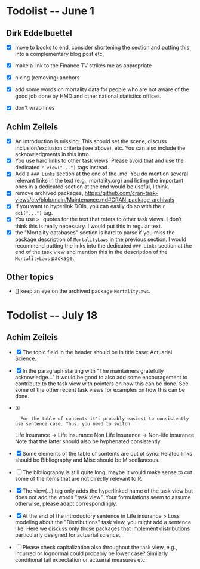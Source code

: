 #  Todolist -- June 1

## Dirk Eddelbuettel

- [X] move to books to end, consider shortening the section and putting this into a complementary blog post etc, 
- [X] make a link to the Finance TV strikes me as appropriate 
- [X] nixing (removing) anchors 
- [X] add some words on mortality data for people who are not aware of the good job done by HMD and other national statistics offices. 
- [x] don't wrap lines


## Achim Zeileis

- [X] An introduction is missing. This should set the scene, discuss inclusion/exclusion criteria (see above), etc. You can also include the acknowledgments in this intro.
- [X] You use hard links to other task views. Please avoid that and use the dedicated `r view("...")` tags instead.
- [X] Add a `### Links` section at the end of the .md. You do mention several relevant links in the text (e.g., mortality.org) and listing the important ones in a dedicated section at the end would be useful, I think.
- [x] remove archived packages, https://github.com/cran-task-views/ctv/blob/main/Maintenance.md#CRAN-package-archivals
- [X] If you want to hyperlink DOIs, you can easily do so with the `r doi("...")` tag. 
- [x] You use `> ` quotes for the text that refers to other task views. I don't think this is really necessary. I would put this in regular text.
- [X] the "Mortality databases" section is hard to parse if you miss the package description of `MortalityLaws` in the previous section. I would recommend putting the links into the dedicated `### Links` section at the end of the task view and mention this in the description of the `MortalityLaws` package. 

## Other topics

- [] keep an eye on the archived package `MortalityLaws`.

#  Todolist -- July 18


## Achim Zeileis

- [X]   The topic field in the header should be in title case: Actuarial Science.
- [X]   In the paragraph starting with "The maintainers gratefully acknowledge..." it would be good to also add some encouragement to contribute to the task view with pointers on how this can be done. See some of the other recent task views for examples on how this can be done.
- [X]       For the table of contents it's probably easiest to consistently use sentence case. Thus, you need to switch
    Life Insurance → Life insurance
    Non Life Insurance → Non-life insurance
    Note that the latter should also be hyphenated consistently.
- [X]   Some elements of the table of contents are out of sync: Related links should be Bibliography and Misc should be Miscellaneous.
- [ ]   The bibliography is still quite long, maybe it would make sense to cut some of the items that are not directly relevant to R.
- [X]   The view(...) tag only adds the hyperlinked name of the task view but does not add the words "task view". Your formulations seem to assume otherwise, please adapt correspondingly.
- [X]   At the end of the introductory sentence in Life insurance > Loss modeling about the "Distributions" task view, you might add a sentence like: Here we discuss only those packages that implement distributions particularly designed for actuarial science.
- [ ]   Please check capitalization also throughout the task view, e.g., incurred or lognormal could probably be lower case? Similarly conditional tail expectation or actuarial measures etc.

